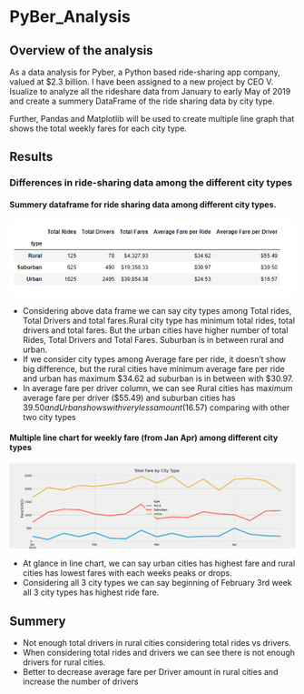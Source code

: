 # PyBer_Analysis
## Overview of the analysis
As a data analysis for Pyber, a Python based ride-sharing app company, valued at $2.3 billion. I have been assigned to a new   project by CEO V. Isualize to analyze all the rideshare data from January to early May of 2019 and create a summery DataFrame of the ride sharing data by city type.

Further, Pandas and Matplotlib will be used to create multiple line graph that shows the total weekly fares for each city type.

## Results

### Differences in ride-sharing data among the different city types

#### Summery dataframe  for ride sharing data among different city types.

 ![](Resources/summerydf.png)

  - Considering above data frame we can say city types among Total rides, Total Drivers and total fares.Rural city type has minimum total rides, total drivers and total fares. But the urban cities have higher number of total Rides, Total Drivers and Total Fares. Suburban is in between rural and urban.
  -	If we consider city types among Average fare per ride, it doesn’t show big difference, but the rural cities have minimum average fare per ride and urban has maximum $34.62 ad suburban is in between with $30.97.
  -	In average fare per driver column, we can see Rural cities has maximum average fare per driver ($55.49) and suburban cities has $39.50 and Urban shows with very less amount ($16.57) comparing with other two city types

#### Multiple line chart for weekly fare (from Jan Apr) among different city types

![](Resources/linechart.png)

 - At glance in line chart, we can say urban cities has highest fare and rural cities has lowest fares with each weeks peaks or drops.
 - Considering all 3 city types we can say beginning of February 3rd week all 3 city types has highest ride fare.

## Summery
 - Not enough total drivers in rural cities considering total rides vs drivers.
 - When considering total rides and drivers we can see there is not enough drivers for rural cities.
 - Better to decrease average fare per Driver amount in rural cities and increase the number of drivers
